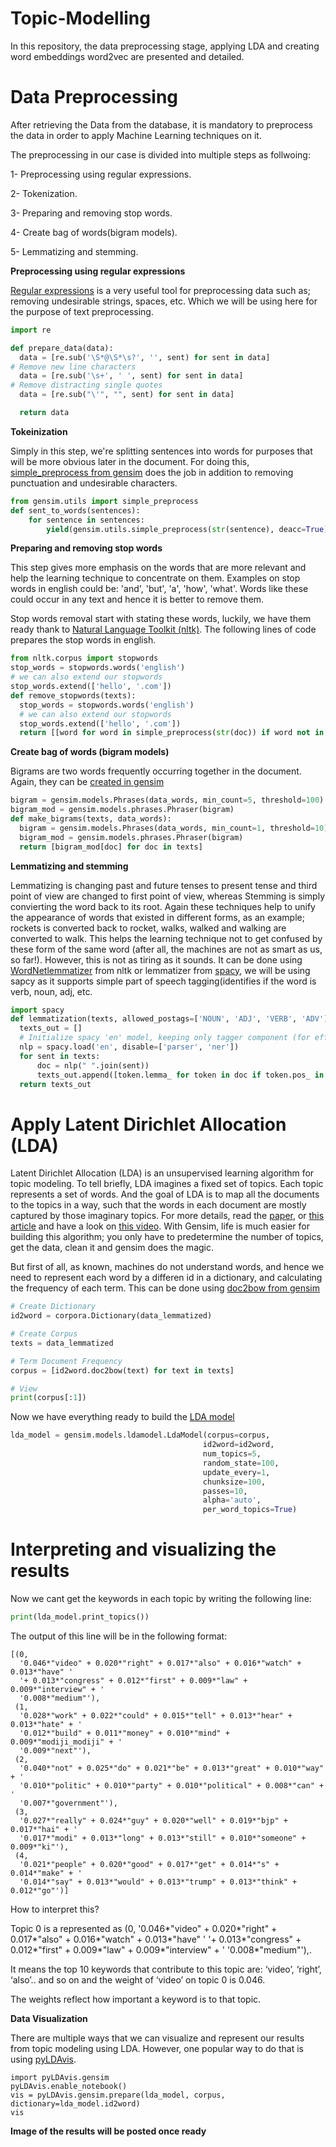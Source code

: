 # Topic-Modelling
In this repository, the data preprocessing stage, applying LDA and creating word embeddings word2vec are presented and detailed. 

# Data Preprocessing

After retrieving the Data from the database, it is mandatory to preprocess the data in order to apply Machine Learning techniques on it.

The preprocessing in our case is divided into multiple steps as follwoing:

1- Preprocessing using regular expressions.

2- Tokenization.

3- Preparing and removing stop words.

4- Create bag of words(bigram models).

5- Lemmatizing and stemming.

**Preprocessing using regular expressions**

[Regular expressions](https://www.machinelearningplus.com/python/python-regex-tutorial-examples/) is a very useful tool for preprocessing data such as; removing undesirable strings, spaces, etc. Which we will be using here for the purpose of text preprocessing.
```python
import re

def prepare_data(data): 
  data = [re.sub('\S*@\S*\s?', '', sent) for sent in data]
# Remove new line characters
  data = [re.sub('\s+', ' ', sent) for sent in data]
# Remove distracting single quotes
  data = [re.sub("\'", "", sent) for sent in data]

  return data
```
**Tokeinization**

Simply in this step, we're splitting sentences into words for purposes that will be more obvious later in the document. For doing this, [simple_preprocess from gensim](https://radimrehurek.com/gensim/utils.html) does the job in addition to removing punctuation and undesirable characters.
```python
from gensim.utils import simple_preprocess
def sent_to_words(sentences):
    for sentence in sentences:
        yield(gensim.utils.simple_preprocess(str(sentence), deacc=True))  # deacc=True removes punctuations
```
**Preparing and removing stop words**

This step gives more emphasis on the words that are more relevant and help the learning technique to concentrate on them. Examples on stop words in english could be: 'and', 'but', 'a', 'how', 'what'. Words like these could occur in any text and hence it is better to remove them.

Stop words removal start with stating these words, luckily, we have them ready thank to [Natural Language Toolkit (nltk)](https://www.nltk.org/). 
The following lines of code prepares the stop words in english. 
```python
from nltk.corpus import stopwords
stop_words = stopwords.words('english')
# we can also extend our stopwords
stop_words.extend(['hello', '.com'])
def remove_stopwords(texts):
  stop_words = stopwords.words('english')
  # we can also extend our stopwords
  stop_words.extend(['hello', '.com'])
  return [[word for word in simple_preprocess(str(doc)) if word not in stop_words] for doc in texts]
```

**Create bag of words (bigram models)**

Bigrams are two words frequently occurring together in the document. Again, they can be [created in gensim](https://radimrehurek.com/gensim/models/phrases.html)
```python
bigram = gensim.models.Phrases(data_words, min_count=5, threshold=100) # higher threshold fewer phrases.
bigram_mod = gensim.models.phrases.Phraser(bigram)
def make_bigrams(texts, data_words):
  bigram = gensim.models.Phrases(data_words, min_count=1, threshold=10) # higher threshold fewer phrases.
  bigram_mod = gensim.models.phrases.Phraser(bigram)
  return [bigram_mod[doc] for doc in texts]
```

**Lemmatizing and stemming**

Lemmatizing is changing past and future tenses to present tense and third point of view are changed to first point of view, whereas Stemming is simply convierting the word back to its root. Again these techniques help to unify the appearance of words that existed in different forms, as an example; rockets is converted back to rocket, walks, walked and walking are converted to walk. This helps the learning technique not to get confused by these form of the same word (after all, the machines are not as smart as us, so far!).
However, this is not as tiring as it sounds. It can be done using [WordNetlemmatizer](https://www.geeksforgeeks.org/python-lemmatization-with-nltk/) from nltk or lemmatizer from [spacy](https://spacy.io/api/lemmatizer), we will be using sapcy as it supports simple part of speech tagging(identifies if the word is verb, noun, adj, etc. 
```python
import spacy
def lemmatization(texts, allowed_postags=['NOUN', 'ADJ', 'VERB', 'ADV']):
  texts_out = []
  # Initialize spacy 'en' model, keeping only tagger component (for efficiency)
  nlp = spacy.load('en', disable=['parser', 'ner'])
  for sent in texts:
      doc = nlp(" ".join(sent)) 
      texts_out.append([token.lemma_ for token in doc if token.pos_ in allowed_postags])
  return texts_out
```
# Apply Latent Dirichlet Allocation (LDA)

Latent Dirichlet Allocation (LDA) is an unsupervised learning algorithm for topic modeling. To tell briefly, LDA imagines a fixed set of topics. Each topic represents a set of words. And the goal of LDA is to map all the documents to the topics in a way, such that the words in each document are mostly captured by those imaginary topics. For more details, read the [paper](http://www.jmlr.org/papers/volume3/blei03a/blei03a.pdf), or [this article](https://towardsdatascience.com/light-on-math-machine-learning-intuitive-guide-to-latent-dirichlet-allocation-437c81220158) and have a look on [this video](https://www.youtube.com/watch?v=3mHy4OSyRf0). With Gensim, life is much easier for building this algorithm; you only have to predetermine the number of topics, get the data, clean it and gensim does the magic. 

But first of all, as known, machines do not understand words, and hence we need to represent each word by a differen id in a dictionary, and calculating the frequency of each term. This can be done using [doc2bow from gensim](https://radimrehurek.com/gensim/corpora/dictionary.html)
```python
# Create Dictionary
id2word = corpora.Dictionary(data_lemmatized)

# Create Corpus
texts = data_lemmatized

# Term Document Frequency
corpus = [id2word.doc2bow(text) for text in texts]

# View
print(corpus[:1])
```
Now we have everything ready to build the [LDA model](https://radimrehurek.com/gensim/models/ldamodel.html)
```python
lda_model = gensim.models.ldamodel.LdaModel(corpus=corpus,
                                           id2word=id2word,
                                           num_topics=5, 
                                           random_state=100,
                                           update_every=1,
                                           chunksize=100,
                                           passes=10,
                                           alpha='auto',
                                           per_word_topics=True)
```
# Interpreting and visualizing the results

Now we cant get the keywords in each topic by writing the following line:
```python
print(lda_model.print_topics())
```
The output of this line will be in the following format:
```
[(0,
  '0.046*"video" + 0.020*"right" + 0.017*"also" + 0.016*"watch" + 0.013*"have" '
  '+ 0.013*"congress" + 0.012*"first" + 0.009*"law" + 0.009*"interview" + '
  '0.008*"medium"'),
 (1,
  '0.028*"work" + 0.022*"could" + 0.015*"tell" + 0.013*"hear" + 0.013*"hate" + '
  '0.012*"build" + 0.011*"money" + 0.010*"mind" + 0.009*"modiji_modiji" + '
  '0.009*"next"'),
 (2,
  '0.040*"not" + 0.025*"do" + 0.021*"be" + 0.013*"great" + 0.010*"way" + '
  '0.010*"politic" + 0.010*"party" + 0.010*"political" + 0.008*"can" + '
  '0.007*"government"'),
 (3,
  '0.027*"really" + 0.024*"guy" + 0.020*"well" + 0.019*"bjp" + 0.017*"hai" + '
  '0.017*"modi" + 0.013*"long" + 0.013*"still" + 0.010*"someone" + 0.009*"ki"'),
 (4,
  '0.021*"people" + 0.020*"good" + 0.017*"get" + 0.014*"s" + 0.014*"make" + '
  '0.014*"say" + 0.013*"would" + 0.013*"trump" + 0.013*"think" + 0.012*"go"')]
```
How to interpret this?

Topic 0 is a represented as (0,
  '0.046*"video" + 0.020*"right" + 0.017*"also" + 0.016*"watch" + 0.013*"have" '
  '+ 0.013*"congress" + 0.012*"first" + 0.009*"law" + 0.009*"interview" + '
  '0.008*"medium"'),.

It means the top 10 keywords that contribute to this topic are: ‘video’, ‘right’, ‘also’.. and so on and the weight of ‘video’ on topic 0 is 0.046.

The weights reflect how important a keyword is to that topic.

**Data Visualization**
 
 There are multiple ways that we can visualize and represent our results from topic modeling using LDA. However, one popular way to do that is using [pyLDAvis](https://pyldavis.readthedocs.io/en/latest/readme.html).
 ```
 import pyLDAvis.gensim
pyLDAvis.enable_notebook()
vis = pyLDAvis.gensim.prepare(lda_model, corpus, dictionary=lda_model.id2word)
vis
```
**Image of the results will be posted once ready**

